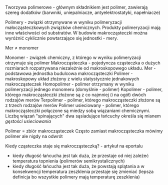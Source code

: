 Tworzywa polimerowe - głównym składnikiem jest polimer, zawierają szereg dodatków (barwniki, uniepalniacze, antyelektrostatyki, napełniacze)

Polimery - związki otrzymywane w wyniku polimeryzacji małocząsteczkowych związków chemicznych. Produkty polimeryzacji mają inne właściwości od substratów. W budowie makrocząsteczki można wyróżnić cyklicznie powtarzające się jednostki - mery.

Mer $\neq$ monomer

Monomer - związek chemiczny, z którego w wyniku polimeryzacji otrzymuje się polimer
Makrocząsteczka - pojedyncza cząsteczka o dużych rozmiarach rozpatrywana niezależnie od makroskopowego układu.
Mer - podstawowa jednostka budulcowa makrocząsteczki
Polimer - makroskopowy układ złożony z wielu statystycznie jednakowych makrocząsteczek
Homopolimer - polimer otrzymany w wyniku polimeryzacji jednego monomeru (domyślnie - polimer)
Kopolimer - polimer, którego makrocząsteczki złożone są z co najmniej (i na ogół) dwóch rodzajów merów
Terpolimer - polimer, którego makrocząsteczki złożone są z trzech rodzajów merów
Polimer usieciowany - polimer, którego makrocząsteczki połączone są miedzy sobą wiązaniami chemicznymi. Liczbę wiązań "spinających" dwa sąsiadujące łańcuchy określa się mianem *gęstości usieciowania*

Polimer = zbiór makrocząsteczek
Często zamiast makrocząsteczka mówimy polimer ale nigdy na odwrót

Kiedy cząsteczka staje się makrocząsteczką? - artykuł na eportalu

- kiedy długość łańcucha jest tak duża, że przestaje od niej zależeć temperatura topnienia (polimerów semikrystalicznych)
- kiedy długość łańcucha jest tak duża, że powstają splątania a w konsekwencji temperatura zeszklenia przestaje się zmieniać (lepsza definicja bo wszystkie polimery mają temperaturę zeszklenia)